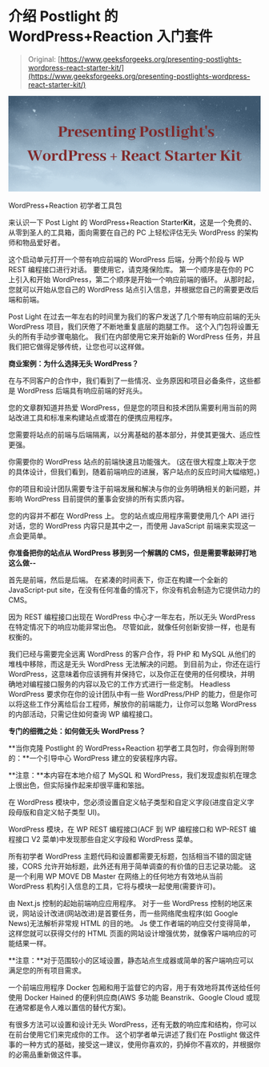 # 介绍 Postlight 的 WordPress+Reaction 入门套件

> Original: [https://www.geeksforgeeks.org/presenting-postlights-wordpress-react-starter-kit/](https://www.geeksforgeeks.org/presenting-postlights-wordpress-react-starter-kit/)

![](img/a528871c0a84beeef55f55733f77022f.png)

WordPress+Reaction 初学者工具包

来认识一下 Post Light 的 WordPress+Reaction Starter**Kit**，这是一个免费的、从零到圣人的工具箱，面向需要在自己的 PC 上轻松评估无头 WordPress 的架构师和物品爱好者。

这个启动单元打开一个带有响应前端的 WordPress 后端，分两个阶段与 WP REST 编程接口进行对话。 要使用它，请克隆保险库。 第一个顺序是在你的 PC 上引入和开始 WordPress，第二个顺序是开始一个响应前端的循环。 从那时起，您就可以开始从您自己的 WordPress 站点引入信息，并根据您自己的需要更改后端和前端。

Post Light 在过去一年左右的时间里为我们的客户发送了几个带有响应前端的无头 WordPress 项目，我们厌倦了不断地重复底层的跑腿工作。 这个入门包将设置无头的所有手动步骤电脑化。 我们在内部使用它来开始新的 WordPress 任务，并且我们把它做得足够传统，让您也可以这样做。

**商业案例：为什么选择无头 WordPress？**

在与不同客户的合作中，我们看到了一些情况、业务原因和项目必备条件，这些都是 WordPress 后端具有响应前端的好兆头。

您的文章群知道并热爱 WordPress，但是您的项目和技术团队需要利用当前的网站改进工具和标准来构建站点或潜在的便携应用程序。

您需要将站点的前端与后端隔离，以分离基础的基本部分，并使其更强大、适应性更强。

你需要你的 WordPress 站点的前端快速且功能强大。 (这在很大程度上取决于您的具体设计，但我们看到，随着前端响应的进展，客户站点的反应时间大幅缩短。)

你的项目和设计团队需要专注于前端发展和解决与你的业务明确相关的新问题，并影响 WordPress 目前提供的董事会安排的所有实质内容。

您的内容并不都在 WordPress 上。 您的站点或应用程序需要使用几个 API 进行对话，您的 WordPress 内容只是其中之一，而使用 JavaScript 前端来实现这一点会更简单。

**你准备把你的站点从 WordPress 移到另一个解耦的 CMS，但是需要零敲碎打地这么做--**

首先是前端，然后是后端。 在紧凑的时间表下，你正在构建一个全新的 JavaScript-put site，在没有任何准备的情况下，你没有机会制造为它提供动力的 CMS。

因为 REST 编程接口出现在 WordPress 中心才一年左右，所以无头 WordPress 在特定情况下的响应功能非常出色。 尽管如此，就像任何创新安排一样，也是有权衡的。

我们已经与需要完全远离 WordPress 的客户合作，将 PHP 和 MySQL 从他们的堆栈中移除，而这是无头 WordPress 无法解决的问题。 到目前为止，你还在运行 WordPress，这意味着你应该拥有并保持它，以及你正在使用的任何模块，并明确地对编程接口服务的内容以及它的工作方式进行一些定制。 Headless WordPress 要求你在你的设计团队中有一些 WordPress/PHP 的能力，但是你可以将这些工作分离给后台工程师，解放你的前端能力，让你可以忽略 WordPress 的内部活动，只需记住如何查询 WP 编程接口。

**专门的细微之处：如何做无头 WordPress？**

**当你克隆 Postlight 的 WordPress+Reaction 初学者工具包时，你会得到附带的：**一个引导中心 WordPress 建立的安装程序内容。

**注意：**本内容在本地介绍了 MySQL 和 WordPress，我们发现虚拟机在理念上很出色，但实际操作起来却很平庸和笨拙。

在 WordPress 模块中，您必须设置自定义帖子类型和自定义字段(进度自定义字段母版和自定义帖子类型 UI)。

WordPress 模块，在 WP REST 编程接口(ACF 到 WP 编程接口和 WP-REST 编程接口 V2 菜单)中发现那些自定义字段和 WordPress 菜单。

所有初学者 WordPress 主题代码和设置都需要无标题，包括相当不错的固定链接，CORS 允许开始标题，此外还有用于简单调查的有价值的日志记录功能。 这是一个利用 WP MOVE DB Master 在网络上的任何地方有效地从当前 WordPress 机构引入信息的工具，它将与模块一起使用(需要许可)。

由 Next.js 控制的起始前端响应应用程序。 对于一些 WordPress 控制的地区来说，网站设计改进(网站改进)是首要任务，而一些网络爬虫程序(如 Google News)无法解析非常规 HTML 的目的地。 Js 使工作者端的响应交付变得简单，这样您就可以获得交付的 HTML 页面的网站设计增强优势，就像客户端响应的可能结果一样。

**注意：**对于范围较小的区域设置，静态站点生成器或简单的客户端响应可以满足您的所有项目需求。

一个前端应用程序 Docker 包厢和用于监督它的内容，用于有效地将其传送给任何使用 Docker Hained 的便利供应商(AWS 多功能 Beanstrik、Google Cloud 或现在通常都是令人难以置信的替代方案)。

有很多方法可以设置和设计无头 WordPress，还有无数的响应库和结构，你可以在前台使用它们来完成你的工作。 这个初学者单元讲述了我们在 Postlight 做这件事的一种方式的基础，接受这一建议，使用你喜欢的，扔掉你不喜欢的，并根据你的必需品重新做这件事。